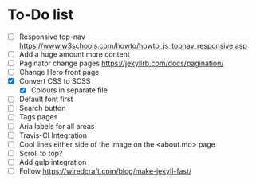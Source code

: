 # To-Do list
- [ ] Responsive top-nav <https://www.w3schools.com/howto/howto_js_topnav_responsive.asp>
- [ ] Add a huge amount more content
- [ ] Paginator change pages <https://jekyllrb.com/docs/pagination/>
- [ ] Change Hero front page
- [x] Convert CSS to SCSS
  - [x] Colours in separate file
- [ ] Default font first
- [ ] Search button
- [ ] Tags pages
- [ ] Aria labels for all areas
- [ ] Travis-CI Integration
- [ ] Cool lines either side of the image on the <about.md> page
- [ ] Scroll to top?
- [ ] Add gulp integration
- [ ] Follow <https://wiredcraft.com/blog/make-jekyll-fast/>
